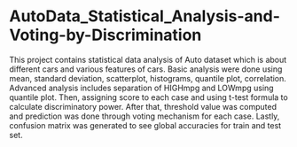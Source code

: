# AutoData_Statistical_Analysis-and-Voting-by-Discrimination

This project contains statistical data analysis of Auto dataset which is about different cars and various features of cars. 
Basic analysis were done using mean, standard deviation, scatterplot, histograms, quantile plot, correlation.
Advanced analysis includes separation of HIGHmpg and LOWmpg using quantile plot. Then, assigning score to each case and using t-test formula to calculate discriminatory power. 
After that, threshold value was computed and prediction was done through voting mechanism for each case. 
Lastly, confusion matrix was generated to see global accuracies for train and test set.

